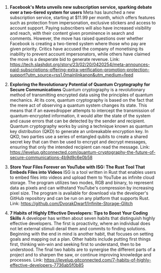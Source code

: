 1. **Facebook's Meta unveils new subscription service, sparking debate over a two-tiered system for users**
Meta has launched a new subscription service, starting at $11.99 per month, which offers features such as protection from impersonation, exclusive stickers and access to account support. Paying subscribers will also have increased visibility and reach, with their content given prominence in search and comments. However, the move has raised questions over whether Facebook is creating a two-tiered system where those who pay are given priority. Critics have accused the company of monetising its inability to prevent account impersonators, while others have claimed the move is a desperate bid to generate revenue.
Link: https://tech.slashdot.org/story/23/02/20/0420254/meta-announces-paid-subscriptions-offering-extra-verification-promotion-protection-support?utm_source=rss1.0mainlinkanon&utm_medium=feed


2. **Exploring the Revolutionary Potential of Quantum Cryptography for Secure Communications**
Quantum cryptography is a revolutionary method of transmitting encrypted data using the principles of quantum mechanics. At its core, quantum cryptography is based on the fact that the mere act of observing a quantum system changes its state. This means that if an eavesdropper attempts to intercept the transmission of quantum-encrypted information, it would alter the state of the system and cause errors that can be detected by the sender and recipient. Quantum cryptography works by using a technique known as quantum key distribution (QKD) to generate an unbreakable encryption key. In QKD, two parties use a series of entangled qubits to create a shared secret key that can then be used to encrypt and decrypt messages, ensuring that only the intended recipient can read the message.
Link: https://levelup.gitconnected.com/quantum-cryptography-the-future-of-secure-communications-4b9d9c6e0b58

3. **Store Your Files Forever on YouTube with ISG: The Rust Tool That Embeds Files into Videos**
ISG is a tool written in Rust that enables users to embed files into videos and upload them to YouTube as infinite cloud storage. The program utilizes two modes, RGB and binary, to represent data as pixels and can withstand YouTube's compression by increasing pixel size. The program is available for download via the developer's GitHub repository and can be run on any platform that supports Rust.
Link: https://github.com/DvorakDwarf/Infinite-Storage-Glitch

4. **7 Habits of Highly Effective Developers: Tips to Boost Your Coding Skills**
A developer has written about seven habits that distinguish highly effective developers. The first is proactivity, where an individual does not let external stimuli derail them and commits to finding solutions. Beginning with the end in mind is another habit, that focuses on setting goals and mapping out a plan. Other habits include putting first things first, thinking win-win and seeking first to understand, then to be understood. The final two habits are to synergise the different parts of a project and to sharpen the saw, or continue improving knowledge and processes.
Link: https://levelup.gitconnected.com/7-habits-of-highly-effective-developers-7736ab5f0b85